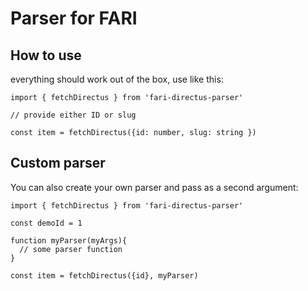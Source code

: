 # Parser for FARI

## How to use

everything should work out of the box, use like this:

```
import { fetchDirectus } from 'fari-directus-parser'

// provide either ID or slug

const item = fetchDirectus({id: number, slug: string })
```

## Custom parser

You can also create your own parser and pass as a second argument:


```
import { fetchDirectus } from 'fari-directus-parser'

const demoId = 1

function myParser(myArgs){
  // some parser function
}

const item = fetchDirectus({id}, myParser)
```

